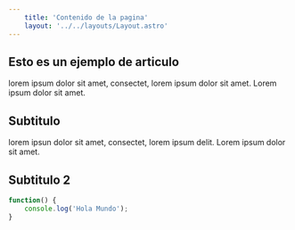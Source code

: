 ```yaml
---
    title: 'Contenido de la pagina'
    layout: '../../layouts/Layout.astro'
---
```


## Esto es un ejemplo de articulo

lorem ipsum dolor sit amet, consectet, lorem ipsum dolor sit amet. Lorem ipsum dolor sit amet.

## Subtitulo

lorem ipsun dolor sit amet, consectet, lorem ipsum delit. Lorem ipsum dolor sit amet.

## Subtitulo 2

```javascript
function() {
    console.log('Hola Mundo');
}
```
